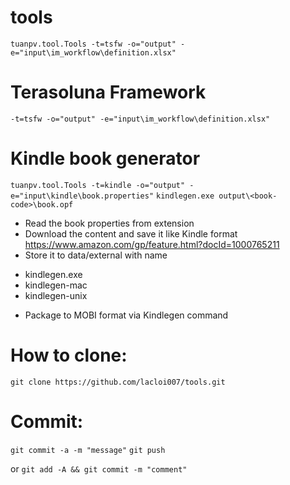 # tools 
 `tuanpv.tool.Tools -t=tsfw -o="output" -e="input\im_workflow\definition.xlsx"`
 
# Terasoluna Framework
 `-t=tsfw -o="output" -e="input\im_workflow\definition.xlsx"`

# Kindle book generator
 `tuanpv.tool.Tools -t=kindle -o="output" -e="input\kindle\book.properties"`
 `kindlegen.exe output\<book-code>\book.opf`
 + Read the book properties from extension
 + Download the content and save it like Kindle format
   https://www.amazon.com/gp/feature.html?docId=1000765211
 + Store it to data/external with name
  - kindlegen.exe
  - kindlegen-mac
  - kindlegen-unix
 + Package to MOBI format via Kindlegen command

# How to clone:
 `git clone https://github.com/lacloi007/tools.git`

# Commit:
 `git commit -a -m "message"`
 `git push`

or
 `git add -A && git commit -m "comment" `